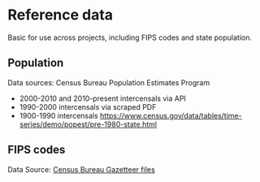 # Reference data

Basic for use across projects, including FIPS codes and state population.

## Population
Data sources: Census Bureau Population Estimates Program
* 2000-2010 and 2010-present intercensals via API
* 1990-2000 intercensals via scraped PDF
* 1900-1990 intercensals https://www.census.gov/data/tables/time-series/demo/popest/pre-1980-state.html

## FIPS codes
Data Source: [Census Bureau Gazetteer files](https://www.census.gov/geographies/reference-files/time-series/geo/gazetteer-files.2019.html)
